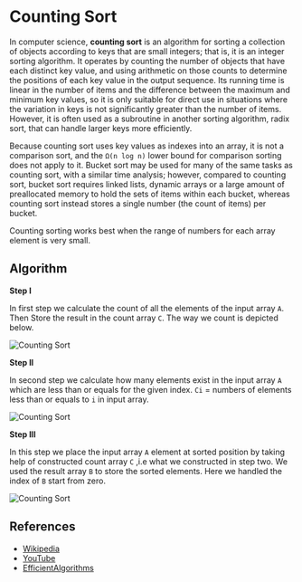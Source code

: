 # Counting Sort

In computer science, **counting sort** is an algorithm for sorting 
a collection of objects according to keys that are small integers; 
that is, it is an integer sorting algorithm. It operates by 
counting the number of objects that have each distinct key value, 
and using arithmetic on those counts to determine the positions 
of each key value in the output sequence. Its running time is 
linear in the number of items and the difference between the 
maximum and minimum key values, so it is only suitable for direct 
use in situations where the variation in keys is not significantly 
greater than the number of items. However, it is often used as a 
subroutine in another sorting algorithm, radix sort, that can 
handle larger keys more efficiently.

Because counting sort uses key values as indexes into an array, 
it is not a comparison sort, and the `Ω(n log n)` lower bound for 
comparison sorting does not apply to it. Bucket sort may be used 
for many of the same tasks as counting sort, with a similar time 
analysis; however, compared to counting sort, bucket sort requires 
linked lists, dynamic arrays or a large amount of preallocated 
memory to hold the sets of items within each bucket, whereas 
counting sort instead stores a single number (the count of items) 
per bucket.

Counting sorting works best when the range of numbers for each array
element is very small.

## Algorithm

**Step I**

In first step we calculate the count of all the elements of the 
input array `A`. Then Store the result in the count array `C`.
The way we count is depicted below.

![Counting Sort](https://3.bp.blogspot.com/-jJchly1BkTc/WLGqCFDdvCI/AAAAAAAAAHA/luljAlz2ptMndIZNH0KLTTuQMNsfzDeFQCLcB/s1600/CSortUpdatedStepI.gif)

**Step II**

In second step we calculate how many elements exist in the input 
array `A` which are less than or equals for the given index. 
`Ci` = numbers of elements less than or equals to `i` in input array.

![Counting Sort](https://1.bp.blogspot.com/-1vFu-VIRa9Y/WLHGuZkdF3I/AAAAAAAAAHs/8jKu2dbQee4ap9xlVcNsILrclqw0UxAVACLcB/s1600/Step-II.png)

**Step III**

In this step we place the input array `A` element at sorted 
position by taking help of constructed count array `C` ,i.e what 
we constructed in step two. We used the result array `B` to store 
the sorted elements. Here we handled the index of `B` start from
zero.
 
![Counting Sort](https://1.bp.blogspot.com/-xPqylngqASY/WLGq3p9n9vI/AAAAAAAAAHM/JHdtXAkJY8wYzDMBXxqarjmhpPhM0u8MACLcB/s1600/ResultArrayCS.gif)

## References

- [Wikipedia](https://en.wikipedia.org/wiki/Counting_sort)
- [YouTube](https://www.youtube.com/watch?v=OKd534EWcdk&index=61&t=0s&list=PLLXdhg_r2hKA7DPDsunoDZ-Z769jWn4R8)
- [EfficientAlgorithms](https://efficientalgorithms.blogspot.com/2016/09/lenear-sorting-counting-sort.html)
